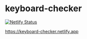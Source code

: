 # keyboard-checker

[![Netlify Status](https://api.netlify.com/api/v1/badges/ec3d6725-71e1-42ce-993c-b4f2f367625a/deploy-status)](https://app.netlify.com/sites/keyboard-checker/deploys)

https://keyboard-checker.netlify.app
